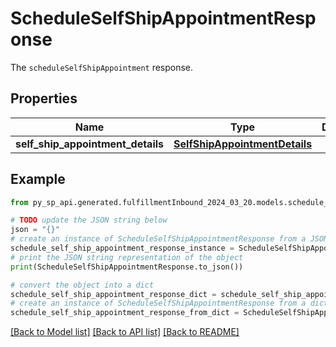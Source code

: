 # ScheduleSelfShipAppointmentResponse

The `scheduleSelfShipAppointment` response.

## Properties

Name | Type | Description | Notes
------------ | ------------- | ------------- | -------------
**self_ship_appointment_details** | [**SelfShipAppointmentDetails**](SelfShipAppointmentDetails.md) |  | 

## Example

```python
from py_sp_api.generated.fulfillmentInbound_2024_03_20.models.schedule_self_ship_appointment_response import ScheduleSelfShipAppointmentResponse

# TODO update the JSON string below
json = "{}"
# create an instance of ScheduleSelfShipAppointmentResponse from a JSON string
schedule_self_ship_appointment_response_instance = ScheduleSelfShipAppointmentResponse.from_json(json)
# print the JSON string representation of the object
print(ScheduleSelfShipAppointmentResponse.to_json())

# convert the object into a dict
schedule_self_ship_appointment_response_dict = schedule_self_ship_appointment_response_instance.to_dict()
# create an instance of ScheduleSelfShipAppointmentResponse from a dict
schedule_self_ship_appointment_response_from_dict = ScheduleSelfShipAppointmentResponse.from_dict(schedule_self_ship_appointment_response_dict)
```
[[Back to Model list]](../README.md#documentation-for-models) [[Back to API list]](../README.md#documentation-for-api-endpoints) [[Back to README]](../README.md)


